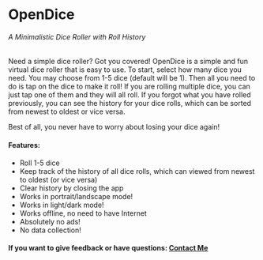 # OpenDice

###### A Minimalistic Dice Roller with Roll History

Need a simple dice roller? Got you covered! OpenDice is a simple and fun virtual dice roller that is easy to use. To start, select how many dice you need. You may choose from 1-5 dice (default will be 1). Then all you need to do is tap on the dice to make it roll! If you are rolling multiple dice, you can just tap one of them and they will all roll. If you forgot what you have rolled previously, you can see the history for your dice rolls, which can be sorted from newest to oldest or vice versa.

Best of all, you never have to worry about losing your dice again!

#### Features:

- Roll 1-5 dice
- Keep track of the history of all dice rolls, which can viewed from newest to oldest (or vice versa)
- Clear history by closing the app
- Works in portrait/landscape mode!
- Works in light/dark mode!
- Works offline, no need to have Internet
- Absolutely no ads!
- No data collection!

#### If you want to give feedback or have questions: [Contact Me](mailto:milinguptadev@gmail.com)
